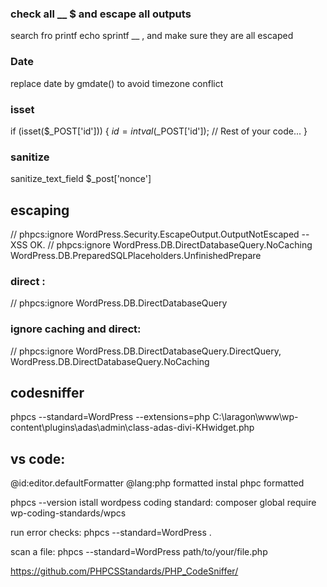 ### check all __ $ and escape all outputs 
search fro printf echo sprintf __ , and make sure they are all escaped

### Date
replace date by gmdate() to avoid timezone conflict

### isset
if (isset($_POST['id'])) {
    $id = intval($_POST['id']);
    // Rest of your code...
}

### sanitize
sanitize_text_field $_post['nonce']

## escaping
// phpcs:ignore WordPress.Security.EscapeOutput.OutputNotEscaped -- XSS OK.
// phpcs:ignore WordPress.DB.DirectDatabaseQuery.NoCaching
 WordPress.DB.PreparedSQLPlaceholders.UnfinishedPrepare

### direct : 
// phpcs:ignore WordPress.DB.DirectDatabaseQuery

### ignore caching and direct: 		
// phpcs:ignore WordPress.DB.DirectDatabaseQuery.DirectQuery, WordPress.DB.DirectDatabaseQuery.NoCaching		


## codesniffer
phpcs --standard=WordPress --extensions=php C:\laragon\www\wp-content\plugins\adas\admin\class-adas-divi-KHwidget.php

## vs code:
@id:editor.defaultFormatter @lang:php formatted
instal phpc formatted

phpcs --version
istall wordpess coding standard:
composer global require wp-coding-standards/wpcs

run error checks:
phpcs --standard=WordPress .

scan a file:
phpcs --standard=WordPress path/to/your/file.php


https://github.com/PHPCSStandards/PHP_CodeSniffer/
